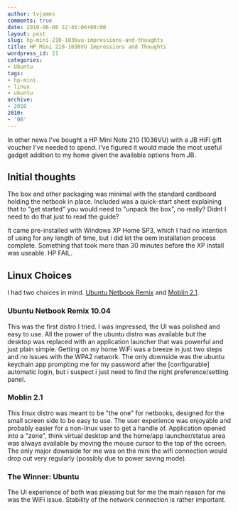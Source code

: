 ```yaml
---
author: tvjames
comments: true
date: 2010-06-08 22:45:06+00:00
layout: post
slug: hp-mini-210-1036vu-impressions-and-thoughts
title: HP Mini 210-1036VU Impressions and Thoughts
wordpress_id: 21
categories:
- Ubuntu
tags:
- hp-mini
- linux
- ubuntu
archive: 
- 2010
2010:
- '06'
---
```


In other news I've bought a HP Mini Note 210 (1036VU) with a JB HiFi gift voucher I've needed to spend. I've figured it would made the most useful gadget addition to my home given the available options from JB.

## Initial thoughts

The box and other packaging was minimal with the standard cardboard holding the netbook in place. Included was a quick-start sheet explaining that to "get started" you would need to "unpack the box", no really? Didnt I need to do that just to read the guide?

It came pre-installed with Windows XP Home SP3, which I had no intention of using for any length of time, but i did let the oem installation process complete. Something that took more than 30 minutes before the XP install was useable. HP FAIL.

## Linux Choices

I had two choices in mind. [Ubuntu Netbook Remix](http://www.ubuntu.com/netbook) and [Moblin 2.1](http://moblin.org/).

### Ubuntu Netbook Remix 10.04

This was the first distro I tried. I was impressed, the UI was polished and easy to use. All the power of the ubuntu distro was available but the desktop was replaced with an application launcher that was powerful and just plain simple. Getting on my home WiFi was a breeze in just two steps and no issues with the WPA2 network. The only downside was the ubuntu keychain app prompting me for my password after the [configurable] automatic login, but i suspect i just need to find the right preference/setting panel.

### Moblin 2.1

This linux distro was meant to be "the one" for netbooks, designed for the small screen side to be easy to use. The user experience was enjoyable and probably easier for a non-linux user to get a handle of. Application opened into a "zone", think virtual desktop and the home/app launcher/status area was always available by moving the mouse cursor to the top of the screen. The only major downside for me was on the mini the wifi connection would drop out very regularly (possibly due to power saving mode).

### The Winner: Ubuntu

The UI experience of both was pleasing but for me the main reason for me was the WiFi issue. Stability of the network connection is rather important.
